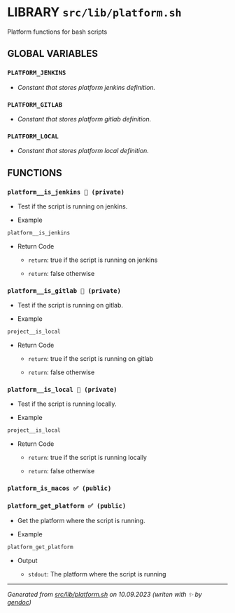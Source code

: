 # LIBRARY `src/lib/platform.sh`

Platform functions for bash scripts

## GLOBAL VARIABLES

### ``PLATFORM_JENKINS``

* *Constant that stores platform jenkins definition.*

### ``PLATFORM_GITLAB``

* *Constant that stores platform gitlab definition.*

### ``PLATFORM_LOCAL``

* *Constant that stores platform local definition.*

## FUNCTIONS

### `platform__is_jenkins 🚫 (private)`

* Test if the script is running on jenkins.

* Example

```bash
platform__is_jenkins
```

* Return Code

  * `return`: true if the script is running on jenkins

  * `return`: false otherwise

### `platform__is_gitlab 🚫 (private)`

* Test if the script is running on gitlab.

* Example

```bash
project__is_local
```

* Return Code

  * `return`: true if the script is running on gitlab

  * `return`: false otherwise

### `platform__is_local 🚫 (private)`

* Test if the script is running locally.

* Example

```bash
project__is_local
```

* Return Code

  * `return`: true if the script is running locally

  * `return`: false otherwise

### `platform_is_macos ✅ (public)`

### `platform_get_platform ✅ (public)`

* Get the platform where the script is running.

* Example

```bash
platform_get_platform
```

* Output

  * `stdout`: The platform where the script is running

---------------------------------------
*Generated from [src/lib/platform.sh](../../../src/lib/platform.sh) on 10.09.2023         (writen with ✨ by [gendoc](../../../src/lib/ext/gendoc.sh))*
